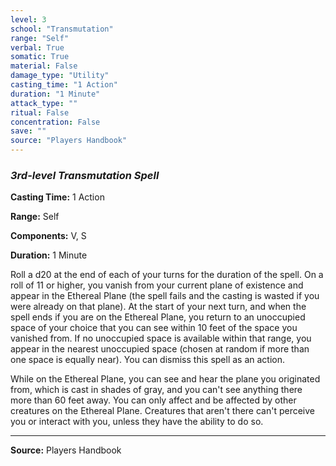 ```yaml
---
level: 3
school: "Transmutation"
range: "Self"
verbal: True
somatic: True
material: False
damage_type: "Utility"
casting_time: "1 Action"
duration: "1 Minute"
attack_type: ""
ritual: False
concentration: False
save: ""
source: "Players Handbook"
---
```


### *3rd-level Transmutation Spell*

**Casting Time:** 1 Action

**Range:** Self

**Components:** V, S

**Duration:** 1 Minute

Roll a d20 at the end of each of your turns for the duration of the spell. On a roll of 11 or higher, you vanish from your current plane of existence and appear in the Ethereal Plane (the spell fails and the casting is wasted if you were already on that plane). At the start of your next turn, and when the spell ends if you are on the Ethereal Plane, you return to an unoccupied space of your choice that you can see within 10 feet of the space you vanished from. If no unoccupied space is available within that range, you appear in the nearest unoccupied space (chosen at random if more than one space is equally near). You can dismiss this spell as an action.
 
 While on the Ethereal Plane, you can see and hear the plane you originated from, which is cast in shades of gray, and you can't see anything there more than 60 feet away. You can only affect and be affected by other creatures on the Ethereal Plane. Creatures that aren't there can't perceive you or interact with you, unless they have the ability to do so.

---
**Source:** Players Handbook
